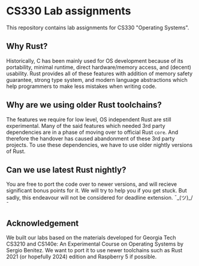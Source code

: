 # CS330 Lab assignments

This repository contains lab assignments for CS330 "Operating Systems".

## Why Rust?

Historically, C has been mainly used for OS development because of its portability,
minimal runtime, direct hardware/memory access, and (decent) usability.
Rust provides all of these features with addition of memory safety guarantee,
strong type system, and modern language abstractions
which help programmers to make less mistakes when writing code.

## Why are we using older Rust toolchains?

The features we require for low level, OS independent Rust are still experimental.
Many of the said features which needed 3rd party dependencies are in a phase of
moving over to official Rust `core`. 
And therefore the handover has caused abandonment of these 3rd party projects.
To use these dependencies, we have to use older nightly versions of Rust.

## Can we use latest Rust nightly?

You are free to port the code over to newer versions, and will recieve significant 
bonus points for it. We will try to help you if you get stuck.
But sadly, this endeavour will not be considered for deadline extension. ¯\_(ツ)_/¯

## Acknowledgement

We built our labs based on the materials developed for
Georgia Tech CS3210 and CS140e: An Experimental Course on Operating Systems by Sergio Benitez.
We want to port it to use newer toolchains such as Rust 2021 (or hopefully 2024) edition and 
Raspberry 5 if possible.
